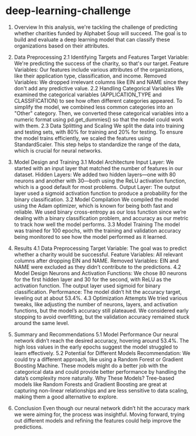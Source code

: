 # deep-learning-challenge

1. Overview
In this analysis, we're tackling the challenge of predicting whether charities funded by Alphabet Soup will succeed. The goal is to build and evaluate a deep learning model that can classify these organizations based on their attributes.

2. Data Preprocessing
2.1 Identifying Targets and Features
Target Variable: We're predicting the success of the charity, so that's our target.
Feature Variables: Our features include various attributes of the organizations, like their application type, classification, and income.
Removed Variables: We dropped irrelevant columns like EIN and NAME since they don't add any predictive value.
2.2 Handling Categorical Variables
We examined the categorical variables (APPLICATION_TYPE and CLASSIFICATION) to see how often different categories appeared.
To simplify the model, we combined less common categories into an "Other" category.
Then, we converted these categorical variables into a numeric format using pd.get_dummies() so that the model could work with them.
2.3 Data Splitting and Scaling
We split the data into training and testing sets, with 80% for training and 20% for testing.
To ensure the model trains efficiently, we scaled the features using StandardScaler. This step helps to standardize the range of the data, which is crucial for neural networks.
3. Model Design and Training
3.1 Model Architecture
Input Layer: We started with an input layer that matched the number of features in our dataset.
Hidden Layers: We added two hidden layers—one with 80 neurons and another with 30—both using the ReLU activation function, which is a good default for most problems.
Output Layer: The output layer used a sigmoid activation function to produce a probability for the binary classification.
3.2 Model Compilation
We compiled the model using the Adam optimizer, which is known for being both fast and reliable. We used binary cross-entropy as our loss function since we’re dealing with a binary classification problem, and accuracy as our metric to track how well the model performs.
3.3 Model Training
The model was trained for 100 epochs, with the training and validation accuracy being monitored to see how the model performed as it learned.
4. Results
4.1 Data Preprocessing
Target Variable: The goal was to predict whether a charity would be successful.
Feature Variables: All relevant columns after dropping EIN and NAME.
Removed Variables: EIN and NAME were excluded as they didn’t contribute to the predictions.
4.2 Model Design
Neurons and Activation Functions: We chose 80 neurons for the first hidden layer and 30 for the second, with ReLU as the activation function. The output layer used sigmoid for binary classification.
Performance: The model didn’t hit the accuracy target, leveling out at about 53.4%.
4.3 Optimization Attempts
We tried various tweaks, like adjusting the number of neurons, layers, and activation functions, but the model’s accuracy still plateaued.
We considered early stopping to avoid overfitting, but the validation accuracy remained stuck around the same level.
5. Summary and Recommendations
5.1 Model Performance
Our neural network didn’t reach the desired accuracy, hovering around 53.4%. The high loss values in the early epochs suggest the model struggled to learn effectively.
5.2 Potential for Different Models
Recommendation: We could try a different approach, like using a Random Forest or Gradient Boosting Machine. These models might do a better job with the categorical data and could provide better performance by handling the data’s complexity more naturally.
Why These Models? Tree-based models like Random Forests and Gradient Boosting are great at capturing non-linear relationships and are less sensitive to data scaling, making them a good alternative to explore.
6. Conclusion
Even though our neural network didn’t hit the accuracy mark we were aiming for, the process was insightful. Moving forward, trying out different models and refining the features could help improve the predictions.

